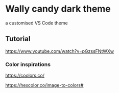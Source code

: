 # Wally candy dark theme
a customised VS Code theme 

## Tutorial
https://www.youtube.com/watch?v=pGzssFNtWXw

### Color inspirations
https://coolors.co/

https://hexcolor.co/image-to-colors# 

